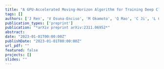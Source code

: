 ```yaml
---
title: "A GPU-Accelerated Moving-Horizon Algorithm for Training Deep Classification Trees on Large Datasets"
tags: []
authors: ['J Ren', 'V Osuna-Enciso', 'M Okamoto', 'Q Mao', 'C Ji', 'L Cao', 'K Hua', 'Y Cao']
publication_types: ['preprint']
publication: "*arXiv preprint arXiv:2311.06952*"
abstract: 
date: "2023-01-01T00:00:00Z"
publishDate: "2023-01-01T00:00:00Z"
url_pdf: ""
featured: false
projects: []
slides: ""
---
```

